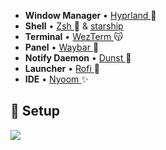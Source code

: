 * **Window Manager** • [Hyprland ](https://github.com/hyprwm/Hyprland) 💮
* **Shell** • [Zsh ](https://www.zsh.org) 🌠 & [starship](https://github.com/starship/starship) 
* **Terminal** • [WezTerm ](https://sw.kovidgoyal.net/kitty/) 😽 
* **Panel** • [Waybar ](https://packages.gentoo.org/packages/gui-apps/waybar) 🍑 
* **Notify Daemon** • [Dunst ](https://packages.gentoo.org/packages/x11-misc/dunst) 📠 
* **Launcher** • [Rofi ](https://github.com/davatorium/rofi) 🎑 
* **IDE** • [Nyoom ](https://github.com/nyoom-engineering/nyoom.nvim) ✨

## 💮 Setup

<img src="https://imgur.com/a/IHmFl3w">
